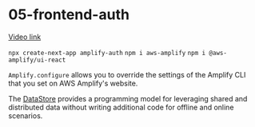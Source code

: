 # 05-frontend-auth

[Video link](https://www.egghead.io/lessons/egghead-05-frontend-auth?pl=build-a-react-app-with-authorization-and-authentication-8bbacfe9)

<TimeStamp start="00:15" end="00:30">

`npx create-next-app amplify-auth`
`npm i aws-amplify`
`npm i @aws-amplify/ui-react`

</TimeStamp>

<TimeStamp start="01:45" end="01:55">

`Amplify.configure` allows you to override the settings of the Amplify CLI that you set on AWS Amplify's website. 

</TimeStamp>

<TimeStamp start="02:00" end="02:10">

The [DataStore](https://docs.amplify.aws/lib/datastore/getting-started/q/platform/js/) provides a programming model for leveraging shared and distributed data without writing additional code for offline and online scenarios.

</TimeStamp>
